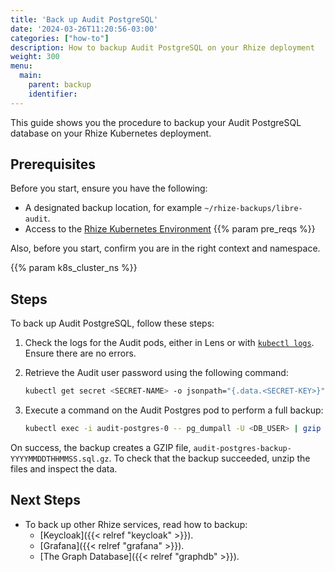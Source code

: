 ```yaml
---
title: 'Back up Audit PostgreSQL'
date: '2024-03-26T11:20:56-03:00'
categories: ["how-to"]
description: How to backup Audit PostgreSQL on your Rhize deployment
weight: 300
menu:
  main:
    parent: backup
    identifier:
---
```


This guide shows you the procedure to backup your Audit PostgreSQL database on your Rhize Kubernetes deployment.

## Prerequisites

Before you start, ensure you have the following:

- A designated backup location, for example `~/rhize-backups/libre-audit`.
- Access to the [Rhize Kubernetes Environment](/deploy/install/setup-kubernetes)
{{% param pre_reqs %}}


Also, before you start, confirm you are in the right context and namespace.

{{% param k8s_cluster_ns %}}

## Steps

To back up Audit PostgreSQL, follow these steps:

1. Check the logs for the Audit pods, either in Lens or with [`kubectl logs`](https://kubernetes.io/docs/reference/generated/kubectl/kubectl-commands#logs).
    Ensure there are no errors.

1. Retrieve the Audit user password using the following command:


    ```bash
    kubectl get secret <SECRET-NAME> -o jsonpath="{.data.<SECRET-KEY>}" | base64 --decode
    ```

1. Execute a command on the Audit Postgres pod to perform a full backup:

    ```bash
    kubectl exec -i audit-postgres-0 -- pg_dumpall -U <DB_USER> | gzip > audit-postgres-backup-$(date +"%Y%m%dT%I%M%p").sql.gz
    ```

On success, the backup creates a GZIP file, `audit-postgres-backup-YYYYMMDDTHHMMSS.sql.gz`.
To check that the backup succeeded, unzip the files and inspect the data.

## Next Steps

- To back up other Rhize services, read how to backup:
  - [Keycloak]({{< relref "keycloak" >}}).
  - [Grafana]({{< relref "grafana" >}}).
  - [The Graph Database]({{< relref "graphdb" >}}).
